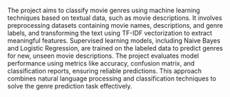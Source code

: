 The project aims to classify movie genres using machine learning techniques based on textual data, such as movie descriptions. It involves preprocessing datasets containing movie names, descriptions, and genre labels, and transforming the text using TF-IDF vectorization to extract meaningful features. Supervised learning models, including Naive Bayes and Logistic Regression, are trained on the labeled data to predict genres for new, unseen movie descriptions. The project evaluates model performance using metrics like accuracy, confusion matrix, and classification reports, ensuring reliable predictions. This approach combines natural language processing and classification techniques to solve the genre prediction task effectively.
